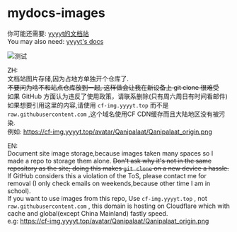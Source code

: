 # mydocs-images  

你可能还需要: [yyyyt的文档站](https://docs.yyyyt.top)  
You may also need: [yyyyt's docs](https://docs.yyyyt.top)  

![测试](https://img.yyyyt.top/avatar/avatar)  

ZH:  
文档站图片存储,因为占地方单独开个仓库了.  
~~不要问为啥不和站点仓库放到一起, 这样做会让我在新设备上 git clone 很难受~~  
如果 GitHub 方面认为违反了使用政策，请联系删除(只有周六周日有时间看邮件)  
如果想要引用这里的内容,请使用 `cf-img.yyyyt.top` 而不是 `raw.githubusercontent.com` ,这个域名使用CF CDN缓存而且大陆地区没有被污染.  
例如: https://cf-img.yyyyt.top/avatar/Qanipalaat/Qanipalaat_origin.png  

EN:  
Document site image storage,because images taken many spaces so I made a repo to storage them alone. 
~~Don't ask why it's not in the same repository as the site; doing this makes `git clone` on a new device a hassle.~~  
If GitHub considers this a violation of the ToS, please contact me for removal (I only check emails on weekends,because other time I am in school).  
If you want to use images from this repo, Use `cf-img.yyyyt.top` , not `raw.githubusercontent.com` , this domain is hosting on Cloudflare which with cache and global(except China Mainland) fastly speed.  
e.g: https://cf-img.yyyyt.top/avatar/Qanipalaat/Qanipalaat_origin.png